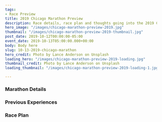 ```yaml
---
tags:
- Race Preview
title: 2019 Chicago Marathon Preview
description: Race details, race plan and thoughts going into the 2019 Chicago Marathon
hero_image: "/images/chicago-marathon-preview-2019.jpg"
thumbnail: "/images/chicago-marathon-preview-2019-thumbnail.jpg"
post_date: 2019-10-12T00:00:00-05:00
event_date: 2019-10-13T05:00:00.000+00:00
body: Body here
slug: 10-13-2019-chicago-marathon
hero_credit: Photo by Lance Anderson on Unsplash
loading_hero: "/images/chicago-marathon-preview-2019-loading.jpg"
thumbnail_credit: Photo by Lance Anderson on Unsplash
loading_thumbnail: "/images/chicago-marathon-preview-2019-loading-1.jpg"

---
```

### Marathon Details

### Previous Experiences

### Race Plan